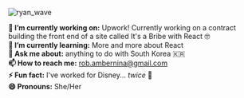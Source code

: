 ![ryan_wave](https://static.wixstatic.com/media/4d6aba_f7169601c8bd436bb7676bdd3e7963b6~mv2.gif)

__🔭 I’m currently working on:__ Upwork! Currently working on a contract building the front end of a site called It's a Bribe with React 🤓
<br/>
__🌱 I’m currently learning:__ More and more about React
<br/>
__💬 Ask me about:__ anything to do with South Korea 🇰🇷 
<br/>
__📫 How to reach me:__ rob.ambernina@gmail.com
<br/>
__⚡ Fun fact:__ I've worked for Disney... _twice_ 🤯
<br/>
__😄 Pronouns:__ She/Her

<!--
**ambernina/ambernina** is a ✨ _special_ ✨ repository because its `README.md` (this file) appears on your GitHub profile.
### Oh Hi! 👋 
![Hello!](https://media2.giphy.com/media/LW5vBvAb48Oe9OoEKT/source.gif)
<br/>![ryan_working](https://media.tenor.com/images/92691839a5f53012f540b898d5ab0c74/tenor.gif)<br/>
<br/>![ryan_glasses](https://media0.giphy.com/media/jO16wYJIkdRAmgw7oS/giphy.gif)<br/>
<br/>![ryan_cheer](https://image.kpopmap.com/2017/01/006.gif)<br/>
<br/>![ryan_friends](https://pa1.narvii.com/6865/543397c866d271884d7274fb5158acac225c3674r1-240-240_00.gif)<br/>
<br/>![ryan_shock](https://pa1.narvii.com/6467/0b8e8c69f1e15b7b9880baf51a0ca6ca487a535f_hq.gif)<br/>


Here are some ideas to get you started:

- 
-  ...
- 👯 I’m looking to collaborate on ...
- 🤔 I’m looking for help with ...
-  ...
-  ...
-  ...
-  ...
-->
